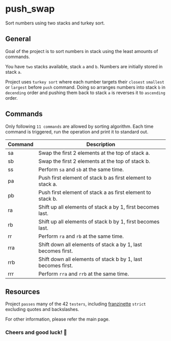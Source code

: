 # push_swap

Sort numbers using two stacks and turkey sort.

## General

Goal of the project is to sort numbers in stack using the least amounts of commands.

You have `two` stacks available, stack `a` and `b`. Numbers are initially stored in stack `a`.

Project uses `turkey sort` where each number targets their `closest` `smallest` or `largest` before `push` command. Doing so arranges numbers into stack `b` in `decending` order and pushing them back to stack `a` is reverses it to `ascending` order.

## Commands

Only following `11 commands` are allowed by sorting algorithm. Each time command is triggered, run the operation and print it to standard out.

| Command | Description                                                      |
|---------|-----------------------------------------------------------------------------|
| sa      | Swap the first 2 elements at the top of stack a. |
| sb      | Swap the first 2 elements at the top of stack b. |
| ss      | Perform `sa` and `sb` at the same time.          |
| pa      | Push first element of stack b as first element to stack a. |
| pb      | Push first element of stack a as first element to stack b. |
| ra      | Shift up all elements of stack a by 1, first becomes last. |
| rb      | Shift up all elements of stack b by 1, first becomes last. |
| rr      | Perform `ra` and `rb` at the same time.          |
| rra     | Shift down all elements of stack a by 1, last becomes first. |
| rrb     | Shift down all elements of stack b by 1, last becomes first. |
| rrr     | Perform `rra` and `rrb` at the same time.        |

## Resources

Project `passes` many of the 42 `testers`, including [franzinette](https://github.com/xicodomingues/francinette) `strict` excluding quotes and backslashes.

For other information, please refer the main page.

### Cheers and good luck! 🥳